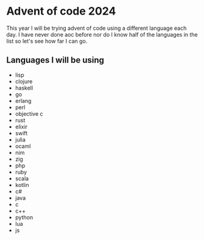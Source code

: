 # Advent of code 2024
This year I will be trying advent of code using a different language each day.
I have never done aoc before nor do I know half of the languages in the list 
so let's see how far I can go.

## Languages I will be using
* lisp
* clojure
* haskell
* go
* erlang
* perl
* objective c
* rust
* elixir
* swift
* julia
* ocaml
* nim
* zig
* php
* ruby
* scala
* kotlin
* c#
* java
* c
* c++
* python
* lua
* js

